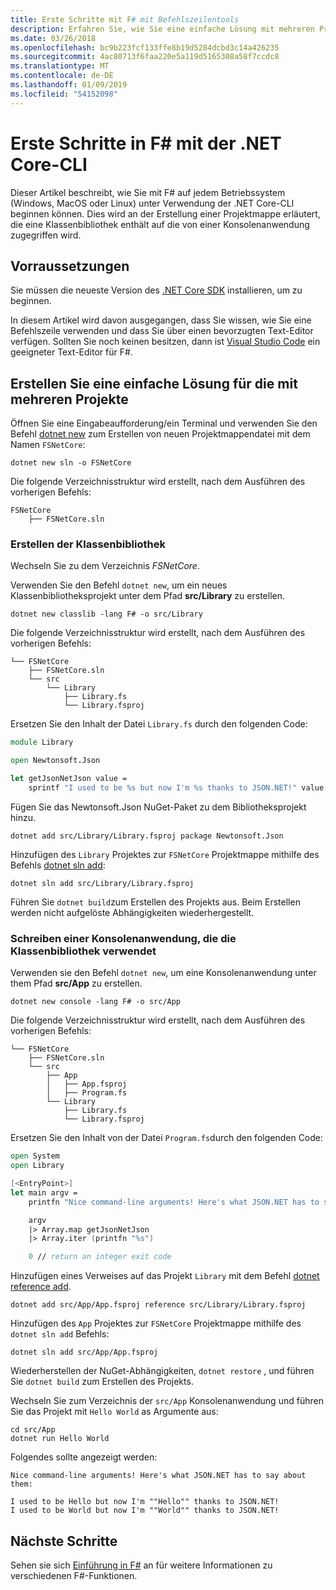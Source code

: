 ```yaml
---
title: Erste Schritte mit F# mit Befehlszeilentools
description: Erfahren Sie, wie Sie eine einfache Lösung mit mehreren Projekte in F# mit .NET Core-CLI auf einem beliebigen Betriebssystem (Windows, MacOS oder Linux) erstellen.
ms.date: 03/26/2018
ms.openlocfilehash: bc9b223fcf133ffe8b19d5284dcbd3c14a426235
ms.sourcegitcommit: 4ac80713f6faa220e5a119d5165308a58f7ccdc8
ms.translationtype: MT
ms.contentlocale: de-DE
ms.lasthandoff: 01/09/2019
ms.locfileid: "54152098"
---
```

# <a name="get-started-with-f-with-the-net-core-cli"></a>Erste Schritte in F# mit der .NET Core-CLI

Dieser Artikel beschreibt, wie Sie mit F# auf jedem Betriebssystem (Windows, MacOS oder Linux) unter Verwendung der .NET Core-CLI beginnen können. Dies wird an der Erstellung einer Projektmappe erläutert, die eine Klassenbibliothek enthält auf die von einer Konsolenanwendung zugegriffen wird.

## <a name="prerequisites"></a>Vorraussetzungen

Sie müssen die neueste Version des [.NET Core SDK](https://www.microsoft.com/net/download/) installieren, um zu beginnen.

In diesem Artikel wird davon ausgegangen, dass Sie wissen, wie Sie eine Befehlszeile verwenden und dass Sie über einen bevorzugten Text-Editor verfügen. Sollten Sie noch keinen besitzen, dann ist [Visual Studio Code](get-started-vscode.md) ein geeigneter Text-Editor für F#.

## <a name="build-a-simple-multi-project-solution"></a>Erstellen Sie eine einfache Lösung für die mit mehreren Projekte

Öffnen Sie eine Eingabeaufforderung/ein Terminal und verwenden Sie den Befehl [dotnet new](../../core/tools/dotnet-new.md) zum Erstellen von neuen Projektmappendatei mit dem Namen `FSNetCore`:

```console
dotnet new sln -o FSNetCore
```

Die folgende Verzeichnisstruktur wird erstellt, nach dem Ausführen des vorherigen Befehls:

```console
FSNetCore
    ├── FSNetCore.sln
```

### <a name="write-a-class-library"></a>Erstellen der Klassenbibliothek

Wechseln Sie zu dem Verzeichnis *FSNetCore*.

Verwenden Sie den Befehl `dotnet new`, um ein neues Klassenbibliotheksprojekt unter dem Pfad **src/Library** zu erstellen.

```console
dotnet new classlib -lang F# -o src/Library
```

Die folgende Verzeichnisstruktur wird erstellt, nach dem Ausführen des vorherigen Befehls:

```console
└── FSNetCore
    ├── FSNetCore.sln
    └── src
        └── Library
            ├── Library.fs
            └── Library.fsproj
```

Ersetzen Sie den Inhalt der Datei `Library.fs` durch den folgenden Code:

```fsharp
module Library

open Newtonsoft.Json

let getJsonNetJson value =
    sprintf "I used to be %s but now I'm %s thanks to JSON.NET!" value (JsonConvert.SerializeObject(value))
```

Fügen Sie das Newtonsoft.Json NuGet-Paket zu dem Bibliotheksprojekt hinzu.

```console
dotnet add src/Library/Library.fsproj package Newtonsoft.Json
```

Hinzufügen des `Library` Projektes zur `FSNetCore` Projektmappe mithilfe des Befehls [dotnet sln add](../../core/tools/dotnet-sln.md):

```console
dotnet sln add src/Library/Library.fsproj
```

Führen Sie `dotnet build`zum Erstellen des Projekts aus. Beim Erstellen werden nicht aufgelöste Abhängigkeiten wiederhergestellt.

### <a name="write-a-console-application-that-consumes-the-class-library"></a>Schreiben einer Konsolenanwendung, die die Klassenbibliothek verwendet

Verwenden sie den Befehl `dotnet new`, um eine Konsolenanwendung unter them Pfad **src/App** zu erstellen.

```console
dotnet new console -lang F# -o src/App
```

Die folgende Verzeichnisstruktur wird erstellt, nach dem Ausführen des vorherigen Befehls:

```console
└── FSNetCore
    ├── FSNetCore.sln
    └── src
        ├── App
        │   ├── App.fsproj
        │   ├── Program.fs
        └── Library
            ├── Library.fs
            └── Library.fsproj
```

Ersetzen Sie den Inhalt von der Datei `Program.fs`durch den folgenden Code:

```fsharp
open System
open Library

[<EntryPoint>]
let main argv =
    printfn "Nice command-line arguments! Here's what JSON.NET has to say about them:"

    argv
    |> Array.map getJsonNetJson
    |> Array.iter (printfn "%s")

    0 // return an integer exit code
```

Hinzufügen eines Verweises auf das Projekt `Library` mit dem Befehl [dotnet reference add](../../core/tools/dotnet-add-reference.md).

```console
dotnet add src/App/App.fsproj reference src/Library/Library.fsproj
```

Hinzufügen des `App` Projektes zur `FSNetCore` Projektmappe mithilfe des `dotnet sln add` Befehls:

```console
dotnet sln add src/App/App.fsproj
```

Wiederherstellen der NuGet-Abhängigkeiten, `dotnet restore` , und führen Sie `dotnet build` zum Erstellen des Projekts.

Wechseln Sie zum Verzeichnis der `src/App` Konsolenanwendung und führen Sie das Projekt mit `Hello World` as Argumente aus:

```console
cd src/App
dotnet run Hello World
```

Folgendes sollte angezeigt werden:

```console
Nice command-line arguments! Here's what JSON.NET has to say about them:

I used to be Hello but now I'm ""Hello"" thanks to JSON.NET!
I used to be World but now I'm ""World"" thanks to JSON.NET!
```

## <a name="next-steps"></a>Nächste Schritte

Sehen sie sich [Einführung in F#](../tour.md) an für weitere Informationen zu verschiedenen F#-Funktionen.

